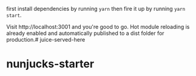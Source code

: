 
first install dependencies by running `yarn` then fire it up by running `yarn start`.

Visit http://localhost:3001 and you're good to go. Hot module reloading is already enabled and automatically published to a dist folder for production.# juice-served-here

# nunjucks-starter
